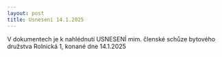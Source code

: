 ```yaml
---
layout: post
title: Usnesení 14.1.2025
---
```


V dokumentech je k nahlédnutí USNESENÍ mim. členské schůze bytového družstva Rolnická 1, konané dne 14.1.2025

